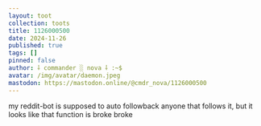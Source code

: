 ```yaml
---
layout: toot
collection: toots
title: 1126000500
date: 2024-11-26
published: true
tags: []
pinned: false
author: ⸸ commander ░ nova ⸸ :~$
avatar: /img/avatar/daemon.jpeg
mastodon: https://mastodon.online/@cmdr_nova/1126000500
---
```


my reddit-bot is supposed to auto followback anyone that follows it, but it looks like that function is broke broke
